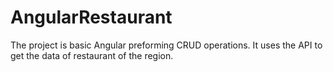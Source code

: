 # AngularRestaurant
The project is basic Angular preforming CRUD operations.
It uses the API to get the data of restaurant of the region.
